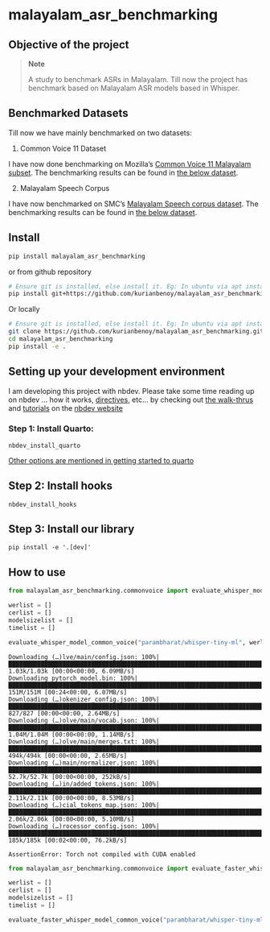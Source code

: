 # malayalam_asr_benchmarking

<!-- WARNING: THIS FILE WAS AUTOGENERATED! DO NOT EDIT! -->

## Objective of the project

<div>

> **Note**
>
> A study to benchmark ASRs in Malayalam. Till now the project has
> benchmark based on Malayalam ASR models based in Whisper.

</div>

## Benchmarked Datasets

Till now we have mainly benchmarked on two datasets:

1.  Common Voice 11 Dataset

I have now done benchmarking on Mozilla’s [Common Voice 11 Malayalam
subset](https://huggingface.co/datasets/mozilla-foundation/common_voice_11_0/viewer/ml/train).
The benchmarking results can be found in [the below
dataset](https://huggingface.co/datasets/kurianbenoy/malayalam_common_voice_benchmarking).

2.  Malayalam Speech Corpus

I have now benchmarked on SMC’s [Malayalam Speech corpus
dataset](https://msc.smc.org.in/). The benchmarking results can be found
in [the below
dataset](https://huggingface.co/datasets/kurianbenoy/malayalam_msc_benchmarking/tree/main).

## Install

``` sh
pip install malayalam_asr_benchmarking
```

or from github repository

``` sh
# Ensure git is installed, else install it. Eg: In ubuntu via apt install git
pip install git+https://github.com/kurianbenoy/malayalam_asr_benchmarking.git
```

Or locally

``` sh
# Ensure git is installed, else install it. Eg: In ubuntu via apt install git
git clone https://github.com/kurianbenoy/malayalam_asr_benchmarking.git
cd malayalam_asr_benchmarking
pip install -e .
```

## Setting up your development environment

I am developing this project with nbdev. Please take some time reading
up on nbdev … how it works,
[directives](https://nbdev.fast.ai/explanations/directives.html), etc…
by checking out [the
walk-thrus](https://nbdev.fast.ai/tutorials/tutorial.html) and
[tutorials](https://nbdev.fast.ai/tutorials/) on the [nbdev
website](https://nbdev.fast.ai/)

### Step 1: Install Quarto:

`nbdev_install_quarto`

[Other options are mentioned in getting started to
quarto](https://quarto.org/docs/get-started/)

## Step 2: Install hooks

`nbdev_install_hooks`

## Step 3: Install our library

`pip install -e '.[dev]'`

## How to use

``` python
from malayalam_asr_benchmarking.commonvoice import evaluate_whisper_model_common_voice

werlist = []
cerlist = []
modelsizelist = []
timelist = []

evaluate_whisper_model_common_voice("parambharat/whisper-tiny-ml", werlist, cerlist, modelsizelist, timelist)
```

    Downloading (…)lve/main/config.json: 100%|████████████████████████████████████████████████████████████████████████████████████████████████████████████████████████████████████| 1.03k/1.03k [00:00<00:00, 6.09MB/s]
    Downloading pytorch_model.bin: 100%|████████████████████████████████████████████████████████████████████████████████████████████████████████████████████████████████████████████| 151M/151M [00:24<00:00, 6.07MB/s]
    Downloading (…)okenizer_config.json: 100%|████████████████████████████████████████████████████████████████████████████████████████████████████████████████████████████████████████| 827/827 [00:00<00:00, 2.64MB/s]
    Downloading (…)olve/main/vocab.json: 100%|████████████████████████████████████████████████████████████████████████████████████████████████████████████████████████████████████| 1.04M/1.04M [00:00<00:00, 1.14MB/s]
    Downloading (…)olve/main/merges.txt: 100%|██████████████████████████████████████████████████████████████████████████████████████████████████████████████████████████████████████| 494k/494k [00:00<00:00, 2.65MB/s]
    Downloading (…)main/normalizer.json: 100%|█████████████████████████████████████████████████████████████████████████████████████████████████████████████████████████████████████| 52.7k/52.7k [00:00<00:00, 252kB/s]
    Downloading (…)in/added_tokens.json: 100%|████████████████████████████████████████████████████████████████████████████████████████████████████████████████████████████████████| 2.11k/2.11k [00:00<00:00, 8.53MB/s]
    Downloading (…)cial_tokens_map.json: 100%|████████████████████████████████████████████████████████████████████████████████████████████████████████████████████████████████████| 2.06k/2.06k [00:00<00:00, 5.10MB/s]
    Downloading (…)rocessor_config.json: 100%|██████████████████████████████████████████████████████████████████████████████████████████████████████████████████████████████████████| 185k/185k [00:02<00:00, 76.2kB/s]

    AssertionError: Torch not compiled with CUDA enabled

``` python
from malayalam_asr_benchmarking.commonvoice import evaluate_faster_whisper_model_common_voice

werlist = []
cerlist = []
modelsizelist = []
timelist = []

evaluate_faster_whisper_model_common_voice("parambharat/whisper-tiny-ml", werlist, cerlist, modelsizelist, timelist)
```
